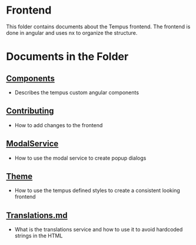 # Frontend

This folder contains documents about the Tempus frontend. The frontend is done in angular and uses nx to organize the structure. 

# Documents in the Folder

## [Components](./Components.md)   
 * Describes the tempus custom angular components 
## [Contributing](./Contributing.md)
* How to add changes to the frontend
## [ModalService](./ModalService.md)
* How to use the modal service to create popup dialogs
## [Theme](./Theme.md)
* How to use the tempus defined styles to create a consistent looking frontend
## [Translations.md](./Translations.md)
* What is the translations service and how to use it to avoid hardcoded strings in the HTML
